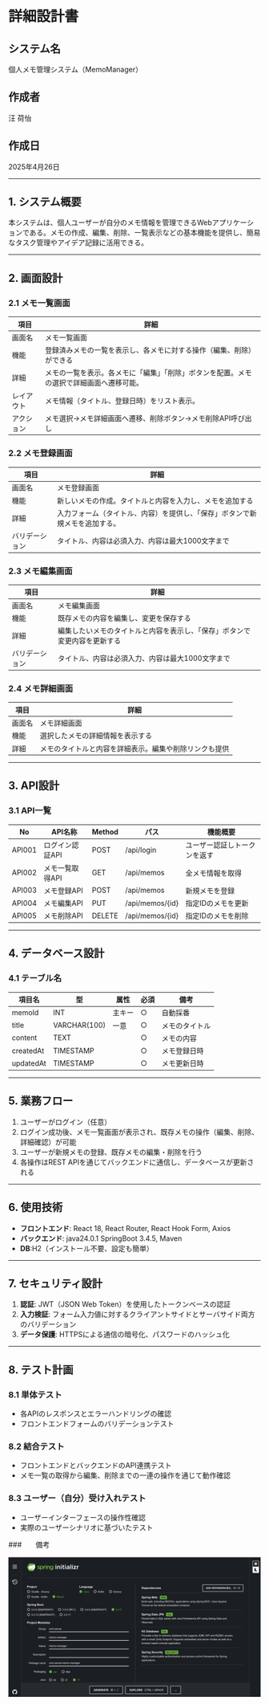 
# 詳細設計書

## システム名
個人メモ管理システム（MemoManager）

## 作成者
汪 荷怡

## 作成日
2025年4月26日

---

## 1. システム概要
本システムは、個人ユーザーが自分のメモ情報を管理できるWebアプリケーションである。メモの作成、編集、削除、一覧表示などの基本機能を提供し、簡易なタスク管理やアイデア記録に活用できる。

---

## 2. 画面設計

### 2.1 メモ一覧画面

| 項目            | 詳細                                            |
|-----------------|-------------------------------------------------|
| 画面名          | メモ一覧画面                                    |
| 機能            | 登録済みメモの一覧を表示し、各メモに対する操作（編集、削除）ができる |
| 詳細            | メモの一覧を表示。各メモに「編集」「削除」ボタンを配置。メモの選択で詳細画面へ遷移可能。 |
| レイアウト        | メモ情報（タイトル、登録日時）をリスト表示。 |
| アクション       | メモ選択→メモ詳細画面へ遷移、削除ボタン→メモ削除API呼び出し |

### 2.2 メモ登録画面

| 項目            | 詳細                                            |
|-----------------|-------------------------------------------------|
| 画面名          | メモ登録画面                                    |
| 機能            | 新しいメモの作成。タイトルと内容を入力し、メモを追加する |
| 詳細            | 入力フォーム（タイトル、内容）を提供し、「保存」ボタンで新規メモを追加する。 |
| バリデーション   | タイトル、内容は必須入力、内容は最大1000文字まで |

### 2.3 メモ編集画面

| 項目            | 詳細                                            |
|-----------------|-------------------------------------------------|
| 画面名          | メモ編集画面                                    |
| 機能            | 既存メモの内容を編集し、変更を保存する           |
| 詳細            | 編集したいメモのタイトルと内容を表示し、「保存」ボタンで変更内容を更新する |
| バリデーション   | タイトル、内容は必須入力、内容は最大1000文字まで |

### 2.4 メモ詳細画面

| 項目            | 詳細                                            |
|-----------------|-------------------------------------------------|
| 画面名          | メモ詳細画面                                    |
| 機能            | 選択したメモの詳細情報を表示する                |
| 詳細            | メモのタイトルと内容を詳細表示。編集や削除リンクも提供 |

---

## 3. API設計

### 3.1 API一覧

| No   | API名称         | Method | パス                  | 機能概要                      |
|------|------------------|--------|-----------------------|-------------------------------|
| API001 | ログイン認証API | POST   | /api/login            | ユーザー認証しトークンを返す |
| API002 | メモ一覧取得API | GET    | /api/memos            | 全メモ情報を取得              |
| API003 | メモ登録API     | POST   | /api/memos            | 新規メモを登録                |
| API004 | メモ編集API     | PUT    | /api/memos/{id}       | 指定IDのメモを更新            |
| API005 | メモ削除API     | DELETE | /api/memos/{id}       | 指定IDのメモを削除            |

---

## 4. データベース設計

### 4.1 テーブル名

| 項目名      | 型             | 属性     | 必須 | 備考                  |
|-------------|----------------|----------|------|-----------------------|
| memoId      | INT            | 主キー   | ○    | 自動採番              |
| title       | VARCHAR(100)   | 一意     | ○    | メモのタイトル        |
| content     | TEXT           |          | ○    | メモの内容            |
| createdAt   | TIMESTAMP      |          | ○    | メモ登録日時          |
| updatedAt   | TIMESTAMP      |          | ○    | メモ更新日時          |

---

## 5. 業務フロー

1. ユーザーがログイン（任意）
2. ログイン成功後、メモ一覧画面が表示され、既存メモの操作（編集、削除、詳細確認）が可能
3. ユーザーが新規メモの登録、既存メモの編集・削除を行う
4. 各操作はREST APIを通じてバックエンドに通信し、データベースが更新される

---

## 6. 使用技術

- **フロントエンド**: React 18, React Router, React Hook Form, Axios
- **バックエンド**: java24.0.1 SpringBoot 3.4.5, Maven
- **DB**:H2（インストール不要、設定も簡単）

---

## 7. セキュリティ設計

1. **認証**: JWT（JSON Web Token）を使用したトークンベースの認証
2. **入力検証**: フォーム入力値に対するクライアントサイドとサーバサイド両方のバリデーション
3. **データ保護**: HTTPSによる通信の暗号化、パスワードのハッシュ化

---

## 8. テスト計画

### 8.1 単体テスト

- 各APIのレスポンスとエラーハンドリングの確認
- フロントエンドフォームのバリデーションテスト

### 8.2 結合テスト

- フロントエンドとバックエンドのAPI連携テスト
- メモ一覧の取得から編集、削除までの一連の操作を通じて動作確認

### 8.3 ユーザー（自分）受け入れテスト

- ユーザーインターフェースの操作性確認
- 実際のユーザーシナリオに基づいたテスト

###　　備考

![JAVAプロジェクト作成](pics/JAVAプロジェクト作成.png)